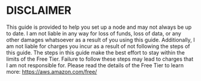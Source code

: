 # DISCLAIMER
This guide is provided to help you set up a node and may not always be up to date. I am not liable in any way for loss of funds, loss of data, or any other
damages whatsoever as a result of you using this guide. Additionally, I am not liable for charges you incur as a result of not
following the steps of this guide. The steps in this guide make the best effort to stay within the limits of the Free Tier. 
Failure to follow these steps may lead to charges that I am not responsible for. Please read the details of the Free Tier
to learn more: https://aws.amazon.com/free/
